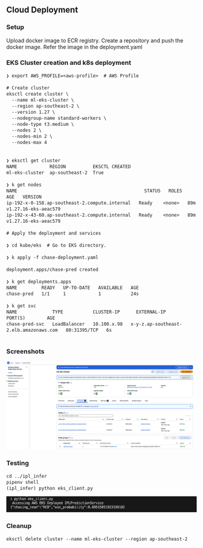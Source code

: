 ## Cloud Deployment 

### Setup

Upload docker image to ECR registry. 
Create a repository and push the docker image. Refer the image in the deployment.yaml

### EKS Cluster creation and k8s deployment

```
❯ export AWS_PROFILE=<aws-profile>  # AWS Profile

# Create cluster 
eksctl create cluster \
  --name ml-eks-cluster \
  --region ap-southeast-2 \
  --version 1.27 \
  --nodegroup-name standard-workers \
  --node-type t3.medium \
  --nodes 2 \
  --nodes-min 2 \
  --nodes-max 4


❯ eksctl get cluster
NAME            REGION          EKSCTL CREATED
ml-eks-cluster  ap-southeast-2  True

❯ k get nodes
NAME                                               STATUS   ROLES    AGE   VERSION
ip-192-x-0-158.ap-southeast-2.compute.internal   Ready    <none>   89m   v1.27.16-eks-aeac579
ip-192-x-43-60.ap-southeast-2.compute.internal   Ready    <none>   89m   v1.27.16-eks-aeac579

# Apply the deployment and services

❯ cd kube/eks  # Go to EKS directory.

❯ k apply -f chase-deployment.yaml

deployment.apps/chase-pred created

❯ k get deployments.apps
NAME         READY   UP-TO-DATE   AVAILABLE   AGE
chase-pred   1/1     1            1           24s

❯ k get svc
NAME             TYPE           CLUSTER-IP      EXTERNAL-IP                                                                    PORT(S)        AGE
chase-pred-svc   LoadBalancer   10.100.x.98   x-y-z.ap-southeast-2.elb.amazonaws.com   80:31395/TCP   6s


```

### Screenshots

![EKS Cluster](image.png)


### Testing
```
cd ../ipl_infer
pipenv shell
(ipl_infer) python eks_client.py
```

![Test on Cloud](image-1.png)

### Cleanup
```
eksctl delete cluster --name ml-eks-cluster --region ap-southeast-2
```
